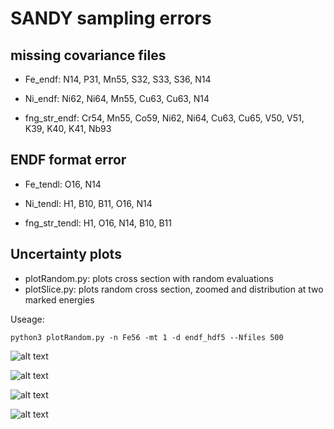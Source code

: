 # SANDY sampling errors

missing covariance files
--
* Fe_endf: N14, P31, Mn55, S32, S33, S36, N14

* Ni_endf: Ni62, Ni64, Mn55, Cu63, Cu63, N14

* fng_str_endf: Cr54, Mn55, Co59, Ni62, Ni64, Cu63, Cu65, V50, V51, K39, K40, K41, Nb93


ENDF format error
--
* Fe_tendl: O16, N14

* Ni_tendl: H1, B10, B11, O16, N14

* fng_str_tendl: H1, O16, N14, B10, B11


Uncertainty plots
--

* plotRandom.py: plots cross section with random evaluations
* plotSlice.py: plots random cross section, zoomed and distribution at two marked energies

Useage:

```python3
python3 plotRandom.py -n Fe56 -mt 1 -d endf_hdf5 --Nfiles 500 
```

![alt text](https://imgur.com/7zFAeko.png "Fe56 absorption")

![alt text](https://imgur.com/CjLz8Sr.png "Fe56 zoomed")

![alt text](https://imgur.com/9nN7rM4.png "Bivariate distribution at 2 energies")

![alt text](https://imgur.com/GbiYLGR.png "Correlation matrix")
